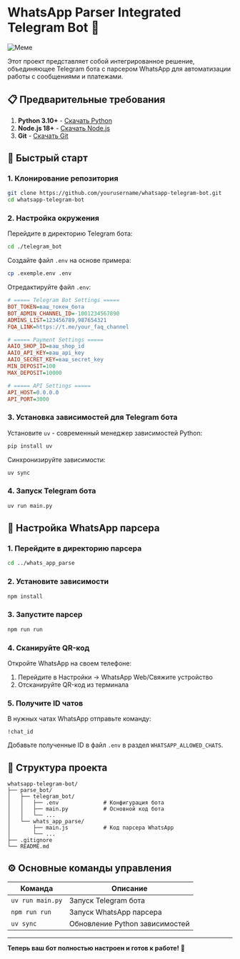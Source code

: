 # WhatsApp Parser Integrated Telegram Bot 🚀

![Меме](https://img-webcalypt.ru/uploads/admin/images/meme-templates/vBTD9cBjZurckxkYtl4plerdMBVotX79.jpg)

Этот проект представляет собой интегрированное решение, объединяющее Telegram бота с парсером WhatsApp для автоматизации работы с сообщениями и платежами.

## 📋 Предварительные требования

1. **Python 3.10+** - [Скачать Python](https://www.python.org/downloads/)
2. **Node.js 18+** - [Скачать Node.js](https://nodejs.org/)
3. **Git** - [Скачать Git](https://git-scm.com/)

## 🚀 Быстрый старт

### 1. Клонирование репозитория
```bash
git clone https://github.com/yourusername/whatsapp-telegram-bot.git
cd whatsapp-telegram-bot
```

### 2. Настройка окружения

Перейдите в директорию Telegram бота:
```bash
cd ./telegram_bot
```

Создайте файл `.env` на основе примера:
```bash
cp .exemple.env .env
```

Отредактируйте файл `.env`:
```ini
# ===== Telegram Bot Settings =====
BOT_TOKEN=ваш_токен_бота
BOT_ADMIN_CHANNEL_ID=-1001234567890
ADMINS_LIST=123456789,987654321
FQA_LINK=https://t.me/your_faq_channel

# ===== Payment Settings =====
AAIO_SHOP_ID=ваш_shop_id
AAIO_API_KEY=ваш_api_key
AAIO_SECRET_KEY=ваш_secret_key
MIN_DEPOSIT=100
MAX_DEPOSIT=10000

# ===== API Settings =====
API_HOST=0.0.0.0
API_PORT=3000
```

### 3. Установка зависимостей для Telegram бота

Установите `uv` - современный менеджер зависимостей Python:
```bash
pip install uv
```

Синхронизируйте зависимости:
```bash
uv sync
```

### 4. Запуск Telegram бота
```bash
uv run main.py
```

## 🔌 Настройка WhatsApp парсера

### 1. Перейдите в директорию парсера
```bash
cd ../whats_app_parse
```

### 2. Установите зависимости
```bash
npm install
```

### 3. Запустите парсер
```bash
npm run run
```

### 4. Сканируйте QR-код
Откройте WhatsApp на своем телефоне:
1. Перейдите в Настройки → WhatsApp Web/Свяжите устройство
2. Отсканируйте QR-код из терминала

### 5. Получите ID чатов
В нужных чатах WhatsApp отправьте команду:
```
!chat_id
```

Добавьте полученные ID в файл `.env` в раздел `WHATSAPP_ALLOWED_CHATS`.

## 🧩 Структура проекта

```
whatsapp-telegram-bot/
├── parse_bot/
│   ├── telegram_bot/
│   │   ├── .env              # Конфигурация бота
│   │   ├── main.py           # Основной код бота
│   │   └── ...
│   └── whats_app_parse/
│       ├── main.js           # Код парсера WhatsApp
│       └── ...
├── .gitignore
└── README.md
```

## ⚙️ Основные команды управления

| Команда | Описание |
|---------|----------|
| `uv run main.py` | Запуск Telegram бота |
| `npm run run` | Запуск WhatsApp парсера |
| `uv sync` | Обновление Python зависимостей |
---

**Теперь ваш бот полностью настроен и готов к работе!** 🎉
